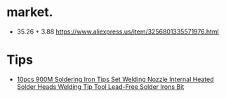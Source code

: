 # market.
- 35.26 + 3.88 https://www.aliexpress.us/item/3256801335571976.html

# Tips
- [10pcs 900M Soldering Iron Tips Set Welding Nozzle Internal Heated Solder Heads Welding Tip Tool Lead-Free Solder Irons Bit](https://www.aliexpress.us/item/3256805813644687.html)
